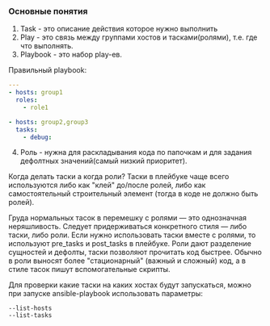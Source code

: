 ### Основные понятия
1) Task - это описание действия которое нужно выполнить
2) Play - это связь между группами хостов и тасками(ролями), т.е. где что выполнять.
3) Playbook - это набор play-ев.

Правильный playbook:
```yaml
---
- hosts: group1
  roles:
    - role1

- hosts: group2,group3
  tasks:
    - debug:
```

4) Роль - нужна для раскладывания кода по папочкам и для задания дефолтных значений(самый низкий приоритет). 

Когда делать таски а когда роли? Таски в плейбуке чаще всего используются либо как "клей" до/после ролей, либо как самостоятельный строительный элемент (тогда в коде не должно быть ролей). 

Груда нормальных тасок в перемешку с ролями — это однозначная неряшливость. 
Следует придерживаться конкретного стиля — либо таски, либо роли. Если нужно использовать таски вместе с ролями, то используют pre_tasks и post_tasks в плейбуке.
Роли дают разделение сущностей и дефолты, таски позволяют прочитать код быстрее. 
Обычно в роли выносят более "стационарный" (важный и сложный) код, а в стиле тасок пишут вспомогательные скрипты.  

Для проверки какие таски на каких хостах будут запускаться, можно при запуске ansible-playbook использовать параметры:
```
--list-hosts
--list-tasks
```
